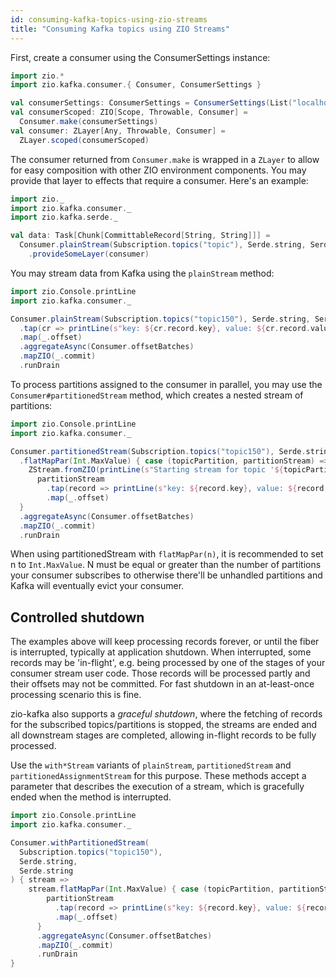 ```yaml
---
id: consuming-kafka-topics-using-zio-streams
title: "Consuming Kafka topics using ZIO Streams"
---
```


First, create a consumer using the ConsumerSettings instance:

```scala
import zio.*
import zio.kafka.consumer.{ Consumer, ConsumerSettings }

val consumerSettings: ConsumerSettings = ConsumerSettings(List("localhost:9092")).withGroupId("group")
val consumerScoped: ZIO[Scope, Throwable, Consumer] =
  Consumer.make(consumerSettings)
val consumer: ZLayer[Any, Throwable, Consumer] =
  ZLayer.scoped(consumerScoped)
```

The consumer returned from `Consumer.make` is wrapped in a `ZLayer`
to allow for easy composition with other ZIO environment components.
You may provide that layer to effects that require a consumer. Here's
an example:

```scala
import zio._
import zio.kafka.consumer._
import zio.kafka.serde._

val data: Task[Chunk[CommittableRecord[String, String]]] =
  Consumer.plainStream(Subscription.topics("topic"), Serde.string, Serde.string).take(50).runCollect
    .provideSomeLayer(consumer)
```

You may stream data from Kafka using the `plainStream` method:

```scala
import zio.Console.printLine
import zio.kafka.consumer._

Consumer.plainStream(Subscription.topics("topic150"), Serde.string, Serde.string)
  .tap(cr => printLine(s"key: ${cr.record.key}, value: ${cr.record.value}"))
  .map(_.offset)
  .aggregateAsync(Consumer.offsetBatches)
  .mapZIO(_.commit)
  .runDrain
```

To process partitions assigned to the consumer in parallel, you may use the `Consumer#partitionedStream` method, which creates a nested stream of partitions:

```scala
import zio.Console.printLine
import zio.kafka.consumer._

Consumer.partitionedStream(Subscription.topics("topic150"), Serde.string, Serde.string)
  .flatMapPar(Int.MaxValue) { case (topicPartition, partitionStream) =>
    ZStream.fromZIO(printLine(s"Starting stream for topic '${topicPartition.topic}' partition ${topicPartition.partition}")) *>
      partitionStream
        .tap(record => printLine(s"key: ${record.key}, value: ${record.value}")) // Replace with a custom message handling effect
        .map(_.offset)
  }
  .aggregateAsync(Consumer.offsetBatches)
  .mapZIO(_.commit)
  .runDrain
```

When using partitionedStream with `flatMapPar(n)`, it is recommended to set n to `Int.MaxValue`. N must be equal or greater than the number of partitions your consumer subscribes to otherwise there'll be unhandled partitions and Kafka will eventually evict your consumer.

## Controlled shutdown

The examples above will keep processing records forever, or until the fiber is interrupted, typically at application shutdown. When interrupted, some records may be 'in-flight', e.g. being processed by one of the stages of your consumer stream user code. Those records will be processed partly and their offsets may not be committed. For fast shutdown in an at-least-once processing scenario this is fine. 

zio-kafka also supports a _graceful shutdown_, where the fetching of records for the subscribed topics/partitions is stopped, the streams are ended and all downstream stages are completed, allowing in-flight records to be fully processed.

Use the `with*Stream` variants of `plainStream`, `partitionedStream` and `partitionedAssignmentStream` for this purpose. These methods accept a parameter that describes the execution of a stream, which is gracefully ended when the method is interrupted.

```scala
import zio.Console.printLine
import zio.kafka.consumer._

Consumer.withPartitionedStream(
  Subscription.topics("topic150"), 
  Serde.string, 
  Serde.string
) { stream =>
    stream.flatMapPar(Int.MaxValue) { case (topicPartition, partitionStream) =>
        partitionStream
          .tap(record => printLine(s"key: ${record.key}, value: ${record.value}"))
          .map(_.offset)
      }
      .aggregateAsync(Consumer.offsetBatches)
      .mapZIO(_.commit)
      .runDrain
}
```